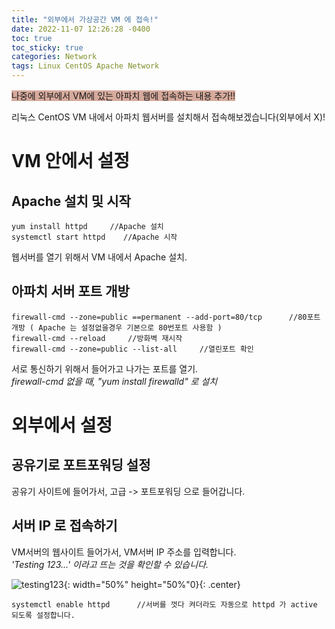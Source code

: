 ```yaml
---
title: "외부에서 가상공간 VM 에 접속!"
date: 2022-11-07 12:26:28 -0400
toc: true
toc_sticky: true
categories: Network
tags: Linux CentOS Apache Network
---
```


<span style="background-color: #d6aa9c">나중에 외부에서 VM에 있는 아파치 웹에 접속하는 내용 추가!!</span>   

리눅스 CentOS VM 내에서 아파치 웹서버를 설치해서 접속해보겠습니다(외부에서 X)!<br>

# VM 안에서 설정

## Apache 설치 및 시작
```
yum install httpd     //Apache 설치
systemctl start httpd    //Apache 시작
```
웹서버를 열기 위해서 VM 내에서 Apache 설치.


## 아파치 서버 포트 개방
```
firewall-cmd --zone=public ==permanent --add-port=80/tcp      //80포트 개방 ( Apache 는 설정없을경우 기본으로 80번포트 사용함 )
firewall-cmd --reload     //방화벽 재시작
firewall-cmd --zone=public --list-all     //열린포트 확인
```
서로 통신하기 위해서 들어가고 나가는 포트를 열기.<br>
*firewall-cmd 없을 때, "yum install firewalld" 로 설치*

# 외부에서 설정

## 공유기로 포트포워딩 설정
공유기 사이트에 들어가서, 고급 -> 포트포워딩 으로 들어갑니다.

## 서버 IP 로 접속하기
VM서버의 웹사이트 들어가서, VM서버 IP 주소를 입력합니다.<br>
*'Testing 123...' 이라고 뜨는 것을 확인할 수 있습니다.*

![testing123](https://user-images.githubusercontent.com/80401520/200511614-a8338314-b637-49b9-acfb-5e1a9c40b487.jpg){: width="50%" height="50%"0}{: .center}

```
systemctl enable httpd      //서버를 껏다 켜더라도 자동으로 httpd 가 active 되도록 설정합니다.
```
